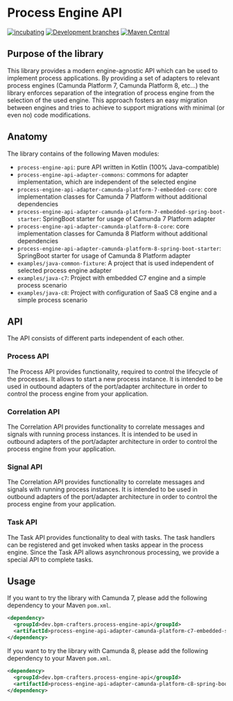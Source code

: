 # Process Engine API


[![incubating](https://img.shields.io/badge/lifecycle-INCUBATING-orange.svg)](https://github.com/holisticon#open-source-lifecycle)
[![Development branches](https://github.com/bpm-crafters/process-engine-api/actions/workflows/development.yml/badge.svg)](https://github.com/bpm-crafters/process-engine-api/actions/workflows/development.yml)
[![Maven Central](https://maven-badges.herokuapp.com/maven-central/dev.bpm-crafters.process-engine-api/process-engine-api/badge.svg)](https://maven-badges.herokuapp.com/maven-central/dev.bpm-crafters.process-engine-api/process-engine-api)

## Purpose of the library

This library provides a modern engine-agnostic API which can be used to implement process applications. By providing a set
of adapters to relevant process engines (Camunda Platform 7, Camunda Platform 8, etc...) the library enforces separation of 
the integration of process engine from the selection of the used engine. This approach fosters an easy migration between engines 
and tries to achieve to support migrations with minimal (or even no) code modifications. 

## Anatomy

The library contains of the following Maven modules:

- `process-engine-api`: pure API written in Kotlin (100% Java-compatible)
- `process-engine-api-adapter-commons`: commons for adapter implementation, which are independent of the selected engine
- `process-engine-api-adapter-camunda-platform-7-embedded-core`: core implementation classes for Camunda 7 Platform without additional dependencies
- `process-engine-api-adapter-camunda-platform-7-embedded-spring-boot-starter`: SpringBoot starter for usage of Camunda 7 Platform adapter
- `process-engine-api-adapter-camunda-platform-8-core`: core implementation classes for Camunda 8 Platform without additional dependencies
- `process-engine-api-adapter-camunda-platform-8-spring-boot-starter`: SpringBoot starter for usage of Camunda 8 Platform adapter
- `examples/java-common-fixture`: A project that is used independent of selected process engine adapter 
- `examples/java-c7`: Project with embedded C7 engine and a simple process scenario 
- `examples/java-c8`: Project with configuration of SaaS C8 engine and a simple process scenario 

## API

The API consists of different parts independent of each other.

### Process API

The Process API provides functionality, required to control the lifecycle of the processes. It allows to start a new process instance.
It is intended to be used in outbound adapters of the port/adapter architecture in order to control the process engine from your application.

### Correlation API

The Correlation API provides functionality to correlate messages and signals with running process instances.
It is intended to be used in outbound adapters of the port/adapter architecture in order to control the process engine from your application.

### Signal API

The Correlation API provides functionality to correlate messages and signals with running process instances.
It is intended to be used in outbound adapters of the port/adapter architecture in order to control the process engine from your application.


### Task API

The Task API provides functionality to deal with tasks. The task handlers can be registered and get invoked when tasks 
appear in the process engine. Since the Task API allows asynchronous processing, we provide a special API to complete tasks.
 
## Usage

If you want to try the library with Camunda 7, please add the following dependency to your Maven `pom.xml`.

```xml
<dependency>
  <groupId>dev.bpm-crafters.process-engine-api</groupId>
  <artifactId>process-engine-api-adapter-camunda-platform-c7-embedded-spring-boot-starter</artifactId>
</dependency>
```

If you want to try the library with Camunda 8, please add the following dependency to your Maven `pom.xml`.

```xml
<dependency>
  <groupId>dev.bpm-crafters.process-engine-api</groupId>
  <artifactId>process-engine-api-adapter-camunda-platform-c8-spring-boot-starter</artifactId>
</dependency>
```
